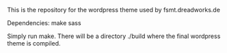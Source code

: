 This is the repository for the wordpress theme
used by fsmt.dreadworks.de

Dependencies:
	make
	sass

Simply run make. There will be a directory ./build where the final wordpress theme is compiled.